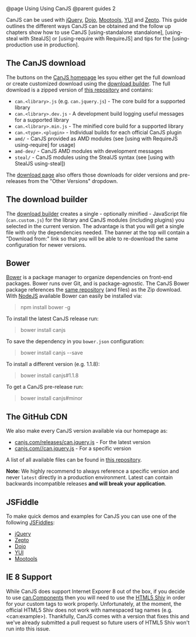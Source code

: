 @page Using Using CanJS
@parent guides 2

CanJS can be used with [jQuery](http://jquery.com), [Dojo](http://dojotoolkit.org/), [Mootools](http://mootools.net/), [YUI](http://yuilibrary.com/) and [Zepto](http://zeptojs.com/). This guide outlines the different ways CanJS can be obtained
and the follow up chapters show how to use CanJS [using-standalone standalone], [using-steal with StealJS] or [using-require with RequireJS] and tips for the [using-production use in production].

## The CanJS download

The buttons on the [CanJS homepage](http://canjs.com) les syou either get the full download or create customized download using the
[download builder](#secton_builder). The full download is a zipped version of [this repository](https://github.com/bitovi/canjs.com)
and contains:

- `can.<library>.js` (e.g. `can.jquery.js`) - The core build for a supported library
- `can.<library>.dev.js` - A development build logging useful messages for a supported library
- `can.<library>.min.js` - The minified core build for a supported library
- `can.<type>.<plugin>` - Individual builds for each official CanJS plugin
- `amd/` - CanJS provided as AMD modules (see [using with RequireJS using-require] for usage)
- `amd-dev/` - CanJS AMD modules with development messages
- `steal/` - CanJS modules using the StealJS syntax (see [using with StealJS using-steal])

The [download page](http://canjs.com/download.html) also offers those downloads for older versions and pre-releases
from the "Other Versions" dropdown.


## The download builder

The [download builder](http://canjs.com/download.html) creates a single - optionally minified - JavaScript
file (`can.custom.js`) for the library and CanJS modules (including plugins) you selected in the current version.
The advantage is that you will get a single file with only the dependencies needed. The banner at the top will
contain a "Download from:" link so that you will be able to re-download the same configuration for newer versions.

## Bower

[Bower](http://bower.io/) is a package manager to organize dependencies on front-end packages. Bower runs over Git, and is package-agnostic. The CanJS Bower package references the [same repository](https://github.com/bitovi/canjs.com)
(and files) as the Zip download. With [NodeJS](http://nodejs.org) available Bower can easily be installed via:

> npm install bower -g

To install the latest CanJS release run:

> bower install canjs

To save the dependency in you `bower.json` configuration:

> bower install canjs --save

To install a different version (e.g. 1.1.8):

> bower install canjs#1.1.8

To get a CanJS pre-release run:

> bower install canjs#minor


## The GitHub CDN

We also make every CanJS version available via our homepage as:

- [canjs.com/releases/can.jquery.js](http://canjs.com/releases/latest/can.jquery.js) - For the latest version
- [canjs.com/<version>/can.jquery.js](http://canjs.com/releases/2.0.0/can.jquery.js) - For a specific version

A list of all available files can be found in [this repository](https://github.com/bitovi/canjs.com).

__Note:__ We highly recommend to always reference a specific version and never `latest` directly in a production environment.
Latest can contain backwards incompatible releases __and will break your application__.

## JSFiddle

To make quick demos and examples for CanJS you can use one of the following [JSFiddles](http://jsfiddle.com):

  - [jQuery](http://jsfiddle.net/donejs/qYdwR/)
  - [Zepto](http://jsfiddle.net/donejs/7Yaxk/)
  - [Dojo](http://jsfiddle.net/donejs/9x96n/)
  - [YUI](http://jsfiddle.net/donejs/w6m73/)
  - [Mootools](http://jsfiddle.net/donejs/mnNJX/)

## IE 8 Support

While CanJS does support Internet Exporer 8 out of the box, if you decide
to use [can.Components](/docs/can.Component.html) then you will need to use the [HTML5 Shiv](https://github.com/aFarkas/html5shiv)
in order for your custom tags to work properly. Unfortunately, at the moment, the official HTML5 Shiv
does not work with namespaced tag names (e.g. &lt;can:example&gt;). Thankfully, CanJS comes with a version that
fixes this and we've already submitted a pull request so future users of HTML5 Shiv won't run into this issue.
